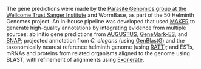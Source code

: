[//]: # (Created by ./bin/manage_files.pl from ./species/Schistosoma_curassoni/PRJEB519/Schistosoma_curassoni_PRJEB519.annotation.html on Thu Jun 11 13:45:35 2020)
The gene predictions were made by the [Parasite Genomics group at the Wellcome Trust Sanger Institute](http://www.sanger.ac.uk/research/projects/parasitegenomics/) and WormBase, as part of the 50 Helminth Genomes project. An in-house pipeline was developed that used [MAKER](http://europepmc.org/abstract/MED/22192575) to generate high-quality annotations by integrating evidence from multiple sources: ab initio gene predictions from [AUGUSTUS](http://europepmc.org/abstract/MED/16845043), [GeneMark-ES](http://europepmc.org/abstract/MED/18757608), and [SNAP](http://europepmc.org/abstract/MED/15144565); projected annotation from _C. elegans_ (using [GenBlastG](http://europepmc.org/abstract/MED/21653517)) and the taxonomically nearest reference helminth genome (using [RATT](http://europepmc.org/abstract/MED/21306991)); and ESTs, mRNAs and proteins from related organisms aligned to the genome using BLAST, with refinement of alignments using [Exonerate](http://europepmc.org/abstract/MED/15713233).
